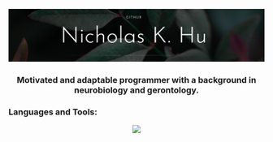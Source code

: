 <img src='GitHub Banner.png' alt="banner"></img>
<h3 align="center">Motivated and adaptable programmer with a background in neurobiology and gerontology.</h3>

<h3 align="left">Languages and Tools:</h3>
<p align="center">
  <a href="https://skillicons.dev">
    <img src="https://skillicons.dev/icons?i=javascript,html,css,react,vue,typescript,tailwind,mongodb,express,nodejs" />
  </a>
</p>
